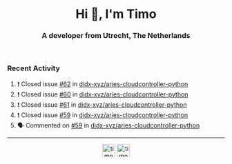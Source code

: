<h1 align="center">Hi 👋, I'm Timo</h1>
<h3 align="center">A developer from Utrecht, The Netherlands</h3>
<br/>
<!-- https://github.com/rahuldkjain/github-profile-readme-generator --!>

<!--  <p align="left"><img src="https://github-readme-stats.vercel.app/api?username=timoglastra&show_icons=true&count_private=true&" alt="timoglastra" /></p> --!>

<!--
Github language stats
<p align="left"><img src="https://github-readme-stats.vercel.app/api/top-langs/?username=timoglastra&layout=compact" alt="timoglastra" /><p>
-->

<!-- Codestats language stats -->
<!-- <p align="left"><img src="https://codestats-readme.vercel.app/api/top-langs/?username=timoglastra&layout=compact&language_count=12" alt="timoglastra" /><p>    --!>
  
<h3>Recent Activity</h3>

<!--START_SECTION:activity-->
1. ❗️ Closed issue [#62](https://github.com/didx-xyz/aries-cloudcontroller-python/issues/62) in [didx-xyz/aries-cloudcontroller-python](https://github.com/didx-xyz/aries-cloudcontroller-python)
2. ❗️ Closed issue [#60](https://github.com/didx-xyz/aries-cloudcontroller-python/issues/60) in [didx-xyz/aries-cloudcontroller-python](https://github.com/didx-xyz/aries-cloudcontroller-python)
3. ❗️ Closed issue [#61](https://github.com/didx-xyz/aries-cloudcontroller-python/issues/61) in [didx-xyz/aries-cloudcontroller-python](https://github.com/didx-xyz/aries-cloudcontroller-python)
4. ❗️ Closed issue [#59](https://github.com/didx-xyz/aries-cloudcontroller-python/issues/59) in [didx-xyz/aries-cloudcontroller-python](https://github.com/didx-xyz/aries-cloudcontroller-python)
5. 🗣 Commented on [#59](https://github.com/didx-xyz/aries-cloudcontroller-python/issues/59) in [didx-xyz/aries-cloudcontroller-python](https://github.com/didx-xyz/aries-cloudcontroller-python)
<!--END_SECTION:activity-->

---

<p align="center">
<a href="https://twitter.com/timoglastra" target="blank"><img align="center" src="https://cdn.jsdelivr.net/npm/simple-icons@3.0.1/icons/twitter.svg" alt="timoglastra" height="30" width="30" /></a>
<a href="https://linkedin.com/in/timoglastra" target="blank"><img align="center" src="https://cdn.jsdelivr.net/npm/simple-icons@3.0.1/icons/linkedin.svg" alt="timoglastra" height="30" width="30" /></a>
</p>



